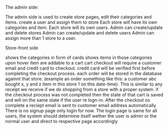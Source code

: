 
The admin side:

The admin side is used to create store pages, edit their categories and  items. create a user and assign them to store
Each store will have its own categories and item.
Each store will its own users.
Admin can create/update and delete stores
Admin can create/update and delete users
Admin can assign more than 1 store to a user.


Store-front side

shows the categories in form of cards
shows items in those categories upon hover
item are addable to a cart
cart checkout will require a customer email and credit card to checkout.
credit card will be verified first before completing the checkout process.
each order will be stored in the database againnt that store. (example an order something like this: a customer abc bought x, y and z item in this store 1 on this date-time). This is similar to any receipt we receive if we do shopping from a store with a proper system.
if the checkout process was not completed then the state of that cart is saved and will on the same state if the user re logn-in.
After the checkout os complete a reciept email is sent to customer email address automatically
There is no signup page only login for now. The login page is same for all users, the system should determine itself wether the user is admin or the normal user and direct to respective page accordingly